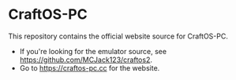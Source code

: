 # CraftOS-PC
This repository contains the official website source for CraftOS-PC. 
* If you're looking for the emulator source, see https://github.com/MCJack123/craftos2.
* Go to https://craftos-pc.cc for the website.
